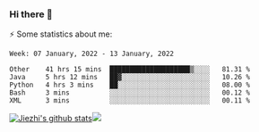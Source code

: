 ### Hi there 👋

⚡ Some statistics about me:


<!--START_SECTION:waka-->
```text
Week: 07 January, 2022 - 13 January, 2022

Other    41 hrs 15 mins  ████████████████████▒░░░░   81.31 % 
Java     5 hrs 12 mins   ██▓░░░░░░░░░░░░░░░░░░░░░░   10.26 % 
Python   4 hrs 3 mins    ██░░░░░░░░░░░░░░░░░░░░░░░   08.00 % 
Bash     3 mins          ░░░░░░░░░░░░░░░░░░░░░░░░░   00.12 % 
XML      3 mins          ░░░░░░░░░░░░░░░░░░░░░░░░░   00.11 % 
```
<!--END_SECTION:waka-->





[![Jiezhi's github stats](https://github-readme-stats.vercel.app/api?username=Jiezhi&show_icons=true)](https://github.com/Jiezhi/github-readme-stats)[![](https://stats.justsong.cn/api/leetcode/?username=Jiezhi)](https://leetcode.com/Jiezhi/) 
<!--
[![Top Langs](https://github-readme-stats.vercel.app/api/top-langs/?username=Jiezhi&hide=javascript,html)](https://github.com/Jiezhi/github-readme-stats)

**Jiezhi/Jiezhi** is a ✨ _special_ ✨ repository because its `README.md` (this file) appears on your GitHub profile.

Here are some ideas to get you started:

- 🔭 I’m currently working on ...
- 🌱 I’m currently learning ...
- 👯 I’m looking to collaborate on ...
- 🤔 I’m looking for help with ...
- 💬 Ask me about ...
- 📫 How to reach me: ...
- 😄 Pronouns: ...
- ⚡ Fun fact: ...
-->

